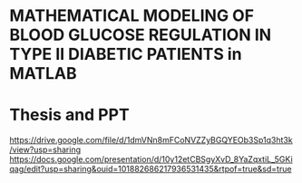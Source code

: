 
# MATHEMATICAL MODELING OF BLOOD GLUCOSE REGULATION IN TYPE II DIABETIC PATIENTS in MATLAB

# Thesis and PPT
https://drive.google.com/file/d/1dmVNn8mFCoNVZZyBGQYEOb3Sp1q3ht3k/view?usp=sharing
https://docs.google.com/presentation/d/10y12etCBSgyXvD_8YaZqxtiL_5GKiqag/edit?usp=sharing&ouid=101882686217936531435&rtpof=true&sd=true
